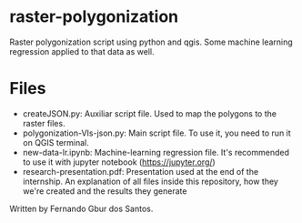 # raster-polygonization
Raster polygonization script using python and qgis. Some machine learning regression applied to that data as well.

# Files

* createJSON.py: Auxiliar script file. Used to map the polygons to the raster files.
* polygonization-VIs-json.py: Main script file. To use it, you need to run it on QGIS terminal.
* new-data-lr.ipynb: Machine-learning regression file. It's recommended to use it with jupyter notebook (<https://jupyter.org/>)
* research-presentation.pdf: Presentation used at the end of the internship. An explanation of all files inside this repository, how they we're created and the results they generate


Written by Fernando Gbur dos Santos.
